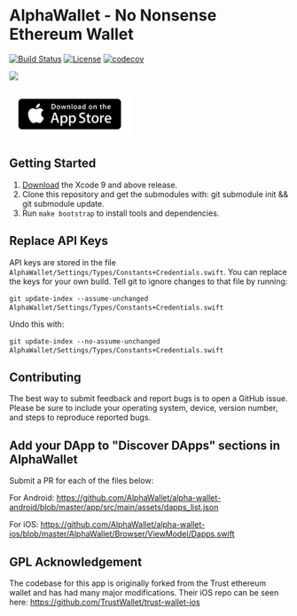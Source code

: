 # AlphaWallet - No Nonsense Ethereum Wallet

[![Build Status](https://travis-ci.com/AlphaWallet/alpha-wallet-ios.svg?branch=master)](https://travis-ci.com/AlphaWallet/alpha-wallet-ios.svg?branch=master)
[![License](https://img.shields.io/badge/license-GPL3-green.svg?style=flat)](https://github.com/fastlane/fastlane/blob/master/LICENSE)
[![codecov](https://codecov.io/gh/AlphaWallet/alpha-wallet-ios/branch/master/graph/badge.svg)](https://codecov.io/gh/AlphaWallet/alpha-wallet-ios)

[<img src="https://github.com/James-Sangalli/alpha-wallet-ios/blob/master/resources/screens.png">](https://alphawallet.com/)

[<img src=resources/app-store-badge.png height="88">](https://itunes.apple.com/us/app/alphawallet/id1358230430?ls=1&mt=8)

## Getting Started

1. [Download](https://developer.apple.com/xcode/download/) the Xcode 9 and above release.
2. Clone this repository and get the submodules with: git submodule init && git submodule update.
3. Run `make bootstrap` to install tools and dependencies.

## Replace API Keys

API keys are stored in the file `AlphaWallet/Settings/Types/Constants+Credentials.swift`. You can replace the keys for your own build. Tell git to ignore changes to that file by running:

```
git update-index --assume-unchanged AlphaWallet/Settings/Types/Constants+Credentials.swift
```

Undo this with:

```
git update-index --no-assume-unchanged AlphaWallet/Settings/Types/Constants+Credentials.swift
```

## Contributing

The best way to submit feedback and report bugs is to open a GitHub issue.
Please be sure to include your operating system, device, version number, and
steps to reproduce reported bugs. 

## Add your DApp to "Discover DApps" sections in AlphaWallet

Submit a PR for each of the files below:

For Android:
<https://github.com/AlphaWallet/alpha-wallet-android/blob/master/app/src/main/assets/dapps_list.json>

For iOS:
<https://github.com/AlphaWallet/alpha-wallet-ios/blob/master/AlphaWallet/Browser/ViewModel/Dapps.swift>

## GPL Acknowledgement

The codebase for this app is originally forked from the Trust ethereum wallet and has had many major modifications. Their iOS repo can be seen here: https://github.com/TrustWallet/trust-wallet-ios
